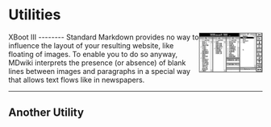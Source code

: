 Utilities
===========
<img src="images/XBoot/XbootIII.png" width=25% align=right>
XBoot III
--------
Standard Markdown provides no way to influence the layout of your resulting website, like floating of images. To enable you to do so anyway, MDwiki interprets the presence (or absence) of blank lines between images and paragraphs in a special way that allows text flows like in newspapers.

- - - -

Another Utility
--------
